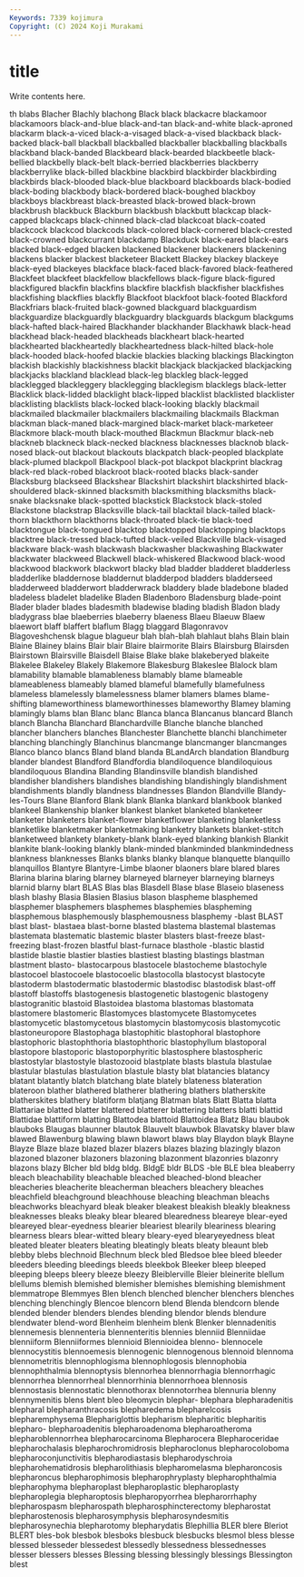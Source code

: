 ```yaml
---
Keywords: 7339 kojimura
Copyright: (C) 2024 Koji Murakami
---
```


# title

Write contents here.



th
blabs Blacher Blachly blachong Black black blackacre blackamoor blackamoors black-and-blue
black-and-tan black-and-white black-aproned blackarm black-a-viced black-a-visaged black-a-vised blackback black-backed black-ball
blackball blackballed blackballer blackballing blackballs blackband black-banded Blackbeard black-bearded blackbeetle
black-bellied blackbelly black-belt black-berried blackberries blackberry blackberrylike black-billed blackbine blackbird
blackbirder blackbirding blackbirds black-blooded black-blue blackboard blackboards black-bodied black-boding blackbody
black-bordered black-boughed blackboy blackboys blackbreast black-breasted black-browed black-brown blackbrush blackbuck
Blackburn blackbush blackbutt blackcap black-capped blackcaps black-chinned black-clad blackcoat black-coated
blackcock blackcod blackcods black-colored black-cornered black-crested black-crowned blackcurrant blackdamp Blackduck
black-eared black-ears blacked black-edged blacken blackened blackener blackeners blackening blackens
blacker blackest blacketeer Blackett Blackey blackey blackeye black-eyed blackeyes blackface
black-faced black-favored black-feathered Blackfeet blackfeet blackfellow blackfellows black-figure black-figured blackfigured
blackfin blackfins blackfire blackfish blackfisher blackfishes blackfishing blackflies blackfly Blackfoot
blackfoot black-footed Blackford Blackfriars black-fruited black-gowned blackguard blackguardism blackguardize blackguardly
blackguardry blackguards blackgum blackgums black-hafted black-haired Blackhander blackhander Blackhawk black-head
blackhead black-headed blackheads blackheart black-hearted blackhearted blackheartedly blackheartedness black-hilted black-hole
black-hooded black-hoofed blackie blackies blacking blackings Blackington blackish blackishly blackishness
blackit blackjack blackjacked blackjacking blackjacks blackland blacklead black-leg blackleg black-legged
blacklegged blackleggery blacklegging blacklegism blacklegs black-letter Blacklick black-lidded blacklight black-lipped
blacklist blacklisted blacklister blacklisting blacklists black-locked black-looking blackly blackmail blackmailed
blackmailer blackmailers blackmailing blackmails Blackman blackman black-maned black-margined black-market black-marketeer
Blackmore black-mouth black-mouthed Blackmun Blackmur black-neb blackneb blackneck black-necked blackness
blacknesses blacknob black-nosed black-out blackout blackouts blackpatch black-peopled blackplate black-plumed
blackpoll Blackpool black-pot blackpot blackprint blackrag black-red black-robed blackroot black-rooted
blacks black-sander Blacksburg blackseed Blackshear Blackshirt blackshirt blackshirted black-shouldered black-skinned
blacksmith blacksmithing blacksmiths black-snake blacksnake black-spotted blackstick Blackstock black-stoled Blackstone
blackstrap Blacksville black-tail blacktail black-tailed black-thorn blackthorn blackthorns black-throated black-tie
black-toed blacktongue black-tongued blacktop blacktopped blacktopping blacktops blacktree black-tressed black-tufted
black-veiled Blackville black-visaged blackware black-wash blackwash blackwasher blackwashing Blackwater blackwater
blackweed Blackwell black-whiskered Blackwood black-wood blackwood blackwork blackwort blacky blad
bladder bladderet bladderless bladderlike bladdernose bladdernut bladderpod bladders bladderseed bladderweed
bladderwort bladderwrack bladdery blade bladebone bladed bladeless bladelet bladelike Bladen
Bladenboro Bladensburg blade-point Blader blader blades bladesmith bladewise blading bladish
Bladon blady bladygrass blae blaeberries blaeberry blaeness Blaeu Blaeuw Blaew
blaewort blaff blaffert blaflum Blagg blaggard Blagonravov Blagoveshchensk blague blagueur
blah blah-blah blahlaut blahs Blain blain Blaine Blainey blains Blair
blair Blaire blairmorite Blairs Blairsburg Blairsden Blairstown Blairsville Blaisdell Blaise
Blake blake blakeberyed blakeite Blakelee Blakeley Blakely Blakemore Blakesburg Blakeslee
Blalock blam blamability blamable blamableness blamably blame blameable blameableness blameably
blamed blameful blamefully blamefulness blameless blamelessly blamelessness blamer blamers blames
blame-shifting blameworthiness blameworthinesses blameworthy Blamey blaming blamingly blams blan Blanc
blanc Blanca blanca Blancanus blancard Blanch blanch Blancha Blanchard Blanchardville
Blanche blanche blanched blancher blanchers blanches Blanchester Blanchette blanchi blanchimeter
blanching blanchingly Blanchinus blancmange blancmanger blancmanges Blanco blanco blancs Bland
bland blanda BLandArch blandation Blandburg blander blandest Blandford Blandfordia blandiloquence
blandiloquious blandiloquous Blandina Blanding Blandinsville blandish blandished blandisher blandishers blandishes
blandishing blandishingly blandishment blandishments blandly blandness blandnesses Blandon Blandville Blandy-les-Tours
Blane Blanford Blank blank Blanka blankard blankbook blanked blankeel Blankenship
blanker blankest blanket blanketed blanketeer blanketer blanketers blanket-flower blanketflower blanketing
blanketless blanketlike blanketmaker blanketmaking blanketry blankets blanket-stitch blanketweed blankety blankety-blank
blank-eyed blanking blankish Blankit blankite blank-looking blankly blank-minded blankminded blankmindedness
blankness blanknesses Blanks blanks blanky blanque blanquette blanquillo blanquillos Blantyre
Blantyre-Limbe blaoner blaoners blare blared blares Blarina blarina blaring blarney
blarneyed blarneyer blarneying blarneys blarnid blarny blart BLAS Blas blas
Blasdell Blase blase Blaseio blaseness blash blashy Blasia Blasien Blasius
blason blaspheme blasphemed blasphemer blasphemers blasphemes blasphemies blaspheming blasphemous blasphemously
blasphemousness blasphemy -blast BLAST blast blast- blastaea blast-borne blasted blastema
blastemal blastemas blastemata blastematic blastemic blaster blasters blast-freeze blast-freezing blast-frozen
blastful blast-furnace blasthole -blastic blastid blastide blastie blastier blasties blastiest
blasting blastings blastman blastment blasto- blastocarpous blastocele blastocheme blastochyle blastocoel
blastocoele blastocoelic blastocolla blastocyst blastocyte blastoderm blastodermatic blastodermic blastodisc blastodisk
blast-off blastoff blastoffs blastogenesis blastogenetic blastogenic blastogeny blastogranitic blastoid Blastoidea
blastoma blastomas blastomata blastomere blastomeric Blastomyces blastomycete Blastomycetes blastomycetic blastomycetous
blastomycin blastomycosis blastomycotic blastoneuropore Blastophaga blastophitic blastophoral blastophore blastophoric blastophthoria
blastophthoric blastophyllum blastoporal blastopore blastoporic blastoporphyritic blastosphere blastospheric blastostylar blastostyle
blastozooid blastplate blasts blastula blastulae blastular blastulas blastulation blastule blasty
blat blatancies blatancy blatant blatantly blatch blatchang blate blately blateness
blateration blateroon blather blathered blatherer blathering blathers blatherskite blatherskites blathery
blatiform blatjang Blatman blats Blatt Blatta blatta Blattariae blatted blatter
blattered blatterer blattering blatters blatti blattid Blattidae blattiform blatting Blattodea
blattoid Blattoidea Blatz Blau blaubok blauboks Blaugas blaunner blautok Blauvelt
blauwbok Blavatsky blaver blaw blawed Blawenburg blawing blawn blawort blaws
blay Blaydon blayk Blayne Blayze Blaze blaze blazed blazer blazers
blazes blazing blazingly blazon blazoned blazoner blazoners blazoning blazonment blazonries
blazonry blazons blazy Blcher bld bldg bldg. BldgE bldr BLDS
-ble BLE blea bleaberry bleach bleachability bleachable bleached bleached-blond bleacher
bleacheries bleacherite bleacherman bleachers bleachery bleaches bleachfield bleachground bleachhouse bleaching
bleachman bleachs bleachworks bleachyard bleak bleaker bleakest bleakish bleakly bleakness
bleaknesses bleaks bleaky blear bleared blearedness bleareye blear-eyed bleareyed blear-eyedness
blearier bleariest blearily bleariness blearing blearness blears blear-witted bleary bleary-eyed
blearyeyedness bleat bleated bleater bleaters bleating bleatingly bleats bleaty bleaunt
bleb blebby blebs blechnoid Blechnum bleck bled Bledsoe blee bleed
bleeder bleeders bleeding bleedings bleeds bleekbok Bleeker bleep bleeped bleeping
bleeps bleery bleeze bleezy Bleiblerville Bleier bleinerite blellum blellums blemish
blemished blemisher blemishes blemishing blemishment blemmatrope Blemmyes Blen blench blenched
blencher blenchers blenches blenching blenchingly Blencoe blencorn blend Blenda blendcorn
blende blended blender blenders blendes blending blendor blends blendure blendwater
blend-word Blenheim blenheim blenk Blenker blennadenitis blennemesis blennenteria blennenteritis blennies
blenniid Blenniidae blenniiform Blenniiformes blennioid Blennioidea blenno- blennocele blennocystitis blennoemesis
blennogenic blennogenous blennoid blennoma blennometritis blennophlogisma blennophlogosis blennophobia blennophthalmia blennoptysis
blennorhea blennorrhagia blennorrhagic blennorrhea blennorrheal blennorrhinia blennorrhoea blennosis blennostasis blennostatic
blennothorax blennotorrhea blennuria blenny blennymenitis blens blent bleo bleomycin blephar-
blephara blepharadenitis blepharal blepharanthracosis blepharedema blepharelcosis blepharemphysema Blephariglottis blepharism blepharitic
blepharitis blepharo- blepharoadenitis blepharoadenoma blepharoatheroma blepharoblennorrhea blepharocarcinoma Blepharocera Blepharoceridae blepharochalasis
blepharochromidrosis blepharoclonus blepharocoloboma blepharoconjunctivitis blepharodiastasis blepharodyschroia blepharohematidrosis blepharolithiasis blepharomelasma blepharoncosis
blepharoncus blepharophimosis blepharophryplasty blepharophthalmia blepharophyma blepharoplast blepharoplastic blepharoplasty blepharoplegia blepharoptosis
blepharopyorrhea blepharorrhaphy blepharospasm blepharospath blepharosphincterectomy blepharostat blepharostenosis blepharosymphysis blepharosyndesmitis blepharosynechia
blepharotomy blepharydatis Blephillia BLER blere Bleriot BLERT bles-bok blesbok blesboks
blesbuck blesbucks blesmol bless blesse blessed blesseder blessedest blessedly blessedness
blessednesses blesser blessers blesses Blessing blessing blessingly blessings Blessington blest
